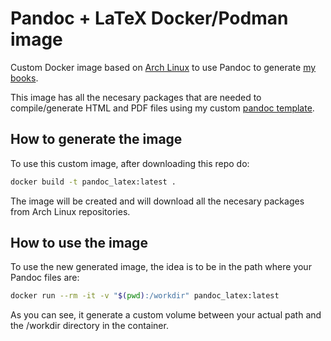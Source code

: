 # Pandoc + LaTeX Docker/Podman image

Custom Docker image based on [Arch Linux](https://hub.docker.com/r/archlinux/archlinux) to use Pandoc to generate [my books](https://github.com/yuki/my-books).

This image has all the necesary packages that are needed to compile/generate HTML and PDF files using my custom [pandoc template](https://github.com/yuki/pandoc-templates).

## How to generate the image

To use this custom image, after downloading this repo do:

```bash
docker build -t pandoc_latex:latest .
```

The image will be created and will download all the necesary packages from Arch Linux repositories.

## How to use the image

To use the new generated image, the idea is to be in the path where your Pandoc files are:

```bash
docker run --rm -it -v "$(pwd):/workdir" pandoc_latex:latest
```

As you can see, it generate a custom volume between your actual path and the /workdir directory in the container.